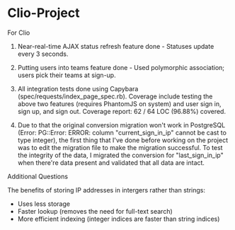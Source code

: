 Clio-Project
============

For Clio

1) Near-real-time AJAX status refresh feature done - Statuses update every 3 seconds.

2) Putting users into teams feature done - Used polymorphic association; users pick their teams at sign-up.

3) All integration tests done using Capybara (spec/requests/index_page_spec.rb). Coverage include testing the above two features (requires PhantomJS on system) and user sign in, sign up, and sign out. Coverage report: 62 / 64 LOC (96.88%) covered. 

4) Due to that the original conversion migration won't work in PostgreSQL (Error: PG::Error: ERROR:  column "current_sign_in_ip" cannot be cast to type integer), the first thing that I've done before working on the project was to edit the migration file to make the migration successful. To test the integrity of the data, I migrated the conversion for "last_sign_in_ip" when there're data present and validated that all data are intact.  

Additional Questions

The benefits of storing IP addresses in intergers rather than strings:
   - Uses less storage
   - Faster lookup (removes the need for full-text search)
   - More efficient indexing (integer indices are faster than string indices)
